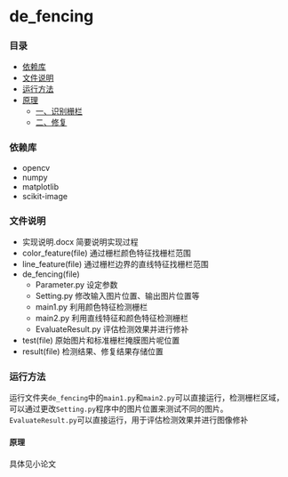 # de_fencing

### 目录

* [依赖库](###依赖库)
* [文件说明](###文件说明)
* [运行方法](###运行方法)
* [原理](###原理)
    * [一、识别栅栏](####一、识别栅栏)
    * [二、修复](####二、修复)


### 依赖库

* opencv
* numpy
* matplotlib
* scikit-image

### 文件说明
* 实现说明.docx
    简要说明实现过程
* color_feature(file)
    通过栅栏颜色特征找栅栏范围
* line_feature(file)
    通过栅栏边界的直线特征找栅栏范围
* de_fencing(file)
    * Parameter.py 
        设定参数
    * Setting.py
        修改输入图片位置、输出图片位置等
    * main1.py
        利用颜色特征检测栅栏
    * main2.py
        利用直线特征和颜色特征检测栅栏
    * EvaluateResult.py
        评估检测效果并进行修补
* test(file)
    原始图片和标准栅栏掩膜图片呢位置
* result(file)
    检测结果、修复结果存储位置

### 运行方法
运行文件夹`de_fencing`中的`main1.py`和`main2.py`可以直接运行，检测栅栏区域，可以通过更改`Setting.py`程序中的图片位置来测试不同的图片。  
`EvaluateResult.py`可以直接运行，用于评估检测效果并进行图像修补

#### 原理
具体见小论文



